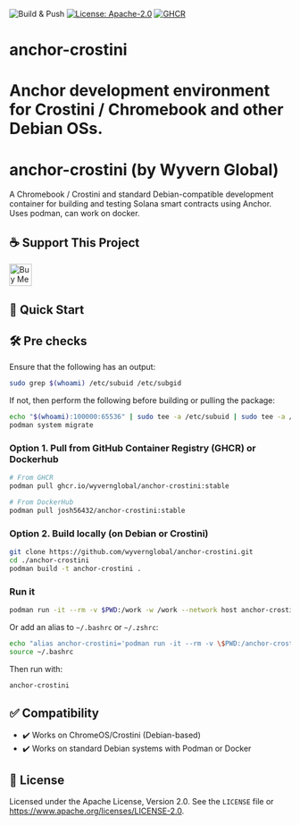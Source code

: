 ![Build & Push](https://github.com/wyvernglobal/anchor-crostini/actions/workflows/publish.yml/badge.svg)
[![License: Apache-2.0](https://img.shields.io/badge/License-Apache_2.0-blue.svg)](https://www.apache.org/licenses/LICENSE-2.0)
[![GHCR](https://img.shields.io/badge/container-ghcr.io%2Fwyvernglobal%2Fanchor--crostini-blue?logo=docker)](https://github.com/orgs/wyvernglobal/packages/container/package/anchor-crostini)

# anchor-crostini
Anchor development environment for Crostini / Chromebook and other Debian OSs.
=======
# anchor-crostini (by Wyvern Global)

A Chromebook / Crostini and standard Debian-compatible development container for building and testing Solana smart contracts using Anchor. Uses podman, can work on docker.

## ☕ Support This Project

<a href="https://www.buymeacoffee.com/josh56432" target="_blank">
  <img src="https://cdn.buymeacoffee.com/buttons/v2/default-yellow.png" alt="Buy Me A Coffee" height="40" />
</a>


## 🚀 Quick Start

## 🛠 Pre checks

Ensure that the following has an output:
```bash
sudo grep $(whoami) /etc/subuid /etc/subgid
```
If not, then perform the following before building or pulling the package:
```bash
echo "$(whoami):100000:65536" | sudo tee -a /etc/subuid | sudo tee -a /etc/subgid
podman system migrate
```
### Option 1. Pull from GitHub Container Registry (GHCR) or Dockerhub

```bash
# From GHCR
podman pull ghcr.io/wyvernglobal/anchor-crostini:stable

# From DockerHub
podman pull josh56432/anchor-crostini:stable
```

### Option 2. Build locally (on Debian or Crostini)

```bash
git clone https://github.com/wyvernglobal/anchor-crostini.git
cd ./anchor-crostini
podman build -t anchor-crostini .
```

### Run it

```bash
podman run -it --rm -v $PWD:/work -w /work --network host anchor-crostini bash
```

Or add an alias to `~/.bashrc` or `~/.zshrc`:

```bash
echo "alias anchor-crostini='podman run -it --rm -v \$PWD:/anchor-crostini -w /anchor-crostini --network host ghcr.io/wyvernglobal/anchor-crostini:latest bash'" >> ~/.bashrc
source ~/.bashrc
```
Then run with:
```bash
anchor-crostini
```

## ✅ Compatibility

- ✔️ Works on ChromeOS/Crostini (Debian-based)
- ✔️ Works on standard Debian systems with Podman or Docker

## 📄 License

Licensed under the Apache License, Version 2.0.
See the `LICENSE` file or <https://www.apache.org/licenses/LICENSE-2.0>.

